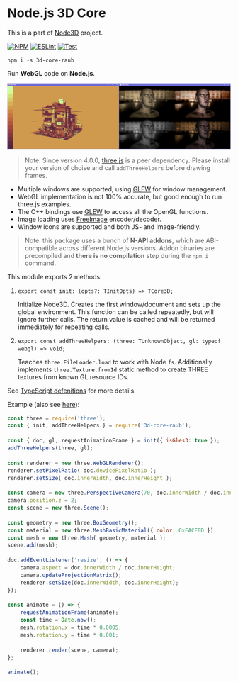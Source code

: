 # Node.js 3D Core

This is a part of [Node3D](https://github.com/node-3d) project.

[![NPM](https://badge.fury.io/js/3d-core-raub.svg)](https://badge.fury.io/js/3d-core-raub)
[![ESLint](https://github.com/node-3d/3d-core-raub/actions/workflows/eslint.yml/badge.svg)](https://github.com/node-3d/3d-core-raub/actions/workflows/eslint.yml)
[![Test](https://github.com/node-3d/3d-core-raub/actions/workflows/test.yml/badge.svg)](https://github.com/node-3d/3d-core-raub/actions/workflows/test.yml)

```console
npm i -s 3d-core-raub
```

Run **WebGL** code on **Node.js**.

![Example](examples/screenshot.png)

> Note: Since version 4.0.0, [three.js](https://github.com/mrdoob/three.js) is a peer dependency.
Please install your version of choise and call `addThreeHelpers` before drawing frames.

* Multiple windows are supported, using [GLFW](http://www.glfw.org/) for window management.
* WebGL implementation is not 100% accurate, but good enough to run three.js examples.
* The C++ bindings use [GLEW](http://glew.sourceforge.net/) to access all the OpenGL functions.
* Image loading uses [FreeImage](http://freeimage.sourceforge.net/) encoder/decoder.
* Window icons are supported and both JS- and Image-friendly.

> Note: this package uses a bunch of **N-API addons**, which are ABI-compatible across
different Node.js versions. Addon binaries are precompiled and **there is no compilation**
step during the `npm i` command.


This module exports 2 methods:
1. `export const init: (opts?: TInitOpts) => TCore3D;`
    
    Initialize Node3D. Creates the first window/document and sets up the global environment.
    This function can be called repeatedly, but will ignore further calls.
    The return value is cached and will be returned immediately for repeating calls.
2. `export const addThreeHelpers: (three: TUnknownObject, gl: typeof webgl) => void;`
    
    Teaches `three.FileLoader.load` to work with Node `fs`. Additionally implements
    `three.Texture.fromId` static method to create THREE textures from known GL resource IDs.


See [TypeScript defenitions](/index.d.ts) for more details.

Example (also see [here](/examples/crate-lean.js)):

```javascript
const three = require('three');
const { init, addThreeHelpers } = require('3d-core-raub');

const { doc, gl, requestAnimationFrame } = init({ isGles3: true });
addThreeHelpers(three, gl);

const renderer = new three.WebGLRenderer();
renderer.setPixelRatio( doc.devicePixelRatio );
renderer.setSize( doc.innerWidth, doc.innerHeight );

const camera = new three.PerspectiveCamera(70, doc.innerWidth / doc.innerHeight, 1, 1000);
camera.position.z = 2;
const scene = new three.Scene();

const geometry = new three.BoxGeometry();
const material = new three.MeshBasicMaterial({ color: 0xFACE8D });
const mesh = new three.Mesh( geometry, material );
scene.add(mesh);

doc.addEventListener('resize', () => {
	camera.aspect = doc.innerWidth / doc.innerHeight;
	camera.updateProjectionMatrix();
	renderer.setSize(doc.innerWidth, doc.innerHeight);
});

const animate = () => {
	requestAnimationFrame(animate);
	const time = Date.now();
	mesh.rotation.x = time * 0.0005;
	mesh.rotation.y = time * 0.001;
	
	renderer.render(scene, camera);
};

animate();
```
